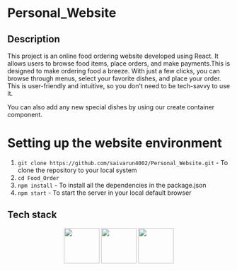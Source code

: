 # Personal_Website

## Description
This project is an online food ordering website developed using React. It allows users to browse food items, place orders, and make payments.This is designed to make ordering food a breeze. With just a few clicks, you can browse through menus, select your favorite dishes, and place your order. This  is user-friendly and intuitive, so you don't need to be tech-savvy to use it.

You can also add any new special dishes by using our create container component.

# Setting up the website environment

  1. `git clone https://github.com/saivarun4002/Personal_Website.git` - To clone the repository to your local system
  2. `cd Food_Order`
  3. `npm install` - To install all the dependencies in the package.json
  4. `npm start` - To start the server in your local default browser



## Tech stack
<p align="center">
  <img src="https://www.gameartguppy.com/wp-content/uploads/2019/04/mascot_firebase-logo.png" width="80"></img>
  <img src="https://cdn1.iconfinder.com/data/icons/unicons-line-vol-5/24/react-512.png" width="80"></img>
  <img src="https://tailwindcss.com/_next/static/media/tailwindcss-mark.79614a5f61617ba49a0891494521226b.svg" width="80"></img>
</p>

